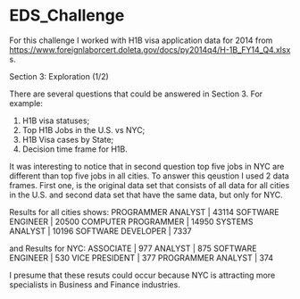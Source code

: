 # EDS_Challenge


For this challenge I worked with H1B visa application data for 2014 from https://www.foreignlaborcert.doleta.gov/docs/py2014q4/H-1B_FY14_Q4.xlsx s.


Section 3: Exploration (1/2)

There are several questions that could be answered in Section 3. 
For example:
1. H1B visa statuses;
2. Top H1B Jobs in the U.S. vs NYC;
3. H1B Visa cases by State;
4. Decision time frame for H1B. 

It was interesting to notice that in second question top five jobs in NYC are different than top five jobs in all cities. To answer this qeustion I used 2 data frames. First one, is the original data set that consists of all data for all cities in the U.S. and second data set that have the same data, but only for NYC. 

Results for all cities shows:
PROGRAMMER ANALYST | 43114
SOFTWARE ENGINEER | 20500
COMPUTER PROGRAMMER | 14950
SYSTEMS ANALYST | 10196
SOFTWARE DEVELOPER | 7337

and Results for NYC:
ASSOCIATE | 977
ANALYST | 875
SOFTWARE ENGINEER | 530
VICE PRESIDENT | 377
PROGRAMMER ANALYST | 374

I presume that these resuts could occur because NYC is attracting more specialists in Business and Finance industries.    
